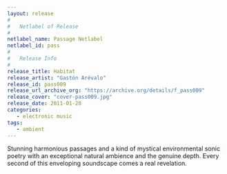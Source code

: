 ```yaml
---
layout: release
#
#   Netlabel of Release
#
netlabel_name: Passage Netlabel
netlabel_id: pass
#
#   Release Info
#
release_title: Habitat
release_artist: "Gastón Arévalo"
release_id: pass009
release_url_archive_org: "https://archive.org/details/f_pass009"
release_cover: "cover-pass009.jpg"
release_date: 2011-01-28
categories:
   - electronic music
tags:
   - ambient
---
```

Stunning harmonious passages and a kind of mystical environmental sonic poetry with an exceptional natural ambience and the genuine depth. Every second of this enveloping soundscape comes a real revelation.




